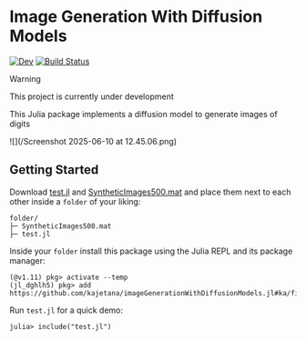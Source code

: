 # Image Generation With Diffusion Models

[![Dev](https://img.shields.io/badge/docs-dev-blue.svg)](https://kajetana.github.io/imageGenerationWithDiffusionModels.jl/dev/)
[![Build Status](https://github.com/kajetana/imageGenerationWithDiffusionModels.jl/actions/workflows/CI.yml/badge.svg?branch=main)](https://github.com/kajetana/imageGenerationWithDiffusionModels.jl/actions/workflows/CI.yml?query=branch%3Amain)

> [!WARNING]
> This project is currently under development

This Julia package implements a diffusion model to generate images of digits

![](/Screenshot 2025-06-10 at 12.45.06.png)

## Getting Started

Download [test.jl](src/test.jl) and [SyntheticImages500.mat](src/dataset/SyntheticImages500.mat) and place them next to each other inside a `folder` of your liking:

```
folder/
├─ SyntheticImages500.mat
├─ test.jl
```

Inside your `folder` install this package using the Julia REPL and its package manager:

```
(@v1.11) pkg> activate --temp
(jl_dghlh5) pkg> add https://github.com/kajetana/imageGenerationWithDiffusionModels.jl#ka/firstMilestone
```

Run `test.jl` for a quick demo:

```
julia> include("test.jl")
```

